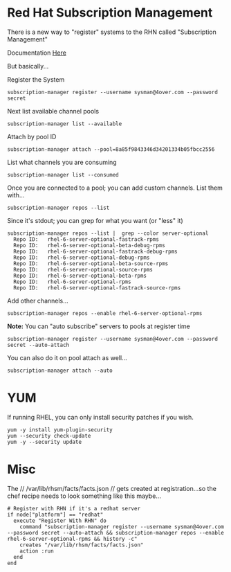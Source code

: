 # Red Hat Subscription Management

There is a new way to "register" systems to the RHN called "Subscription Management"

Documentation [Here](https///access.redhat.com/site/documentation/Red_Hat_Subscription_Management/)

But basically...

Register the System

	
	subscription-manager register --username sysman@4over.com --password secret



Next list available channel pools

	
	subscription-manager list --available


Attach by pool ID

	
	subscription-manager attach --pool=8a85f9843346d34201334b05fbcc2556


List what channels you are consuming

	
	subscription-manager list --consumed


Once you are connected to a pool; you can add custom channels. List them with...

	
	subscription-manager repos --list


Since it's stdout; you can grep for what you want (or "less" it)

	
	subscription-manager repos --list |  grep --color server-optional
	  Repo ID:   rhel-6-server-optional-fastrack-rpms
	  Repo ID:   rhel-6-server-optional-beta-debug-rpms
	  Repo ID:   rhel-6-server-optional-fastrack-debug-rpms
	  Repo ID:   rhel-6-server-optional-debug-rpms
	  Repo ID:   rhel-6-server-optional-beta-source-rpms
	  Repo ID:   rhel-6-server-optional-source-rpms
	  Repo ID:   rhel-6-server-optional-beta-rpms
	  Repo ID:   rhel-6-server-optional-rpms
	  Repo ID:   rhel-6-server-optional-fastrack-source-rpms


Add other channels...

	
	subscription-manager repos --enable rhel-6-server-optional-rpms


**__Note:__** You can "auto subscribe" servers to pools at register time

	
	subscription-manager register --username sysman@4over.com --password secret --auto-attach


You can also do it on pool attach as well...

	
	subscription-manager attach --auto  


# YUM

If running RHEL, you can only install security patches if you wish.

	
	yum -y install yum-plugin-security
	yum --security check-update
	yum -y --security update


# Misc

The // /var/lib/rhsm/facts/facts.json  // gets created at registration...so the chef recipe needs to look something like this maybe...

	
	# Register with RHN if it's a redhat server
	if node["platform"] == "redhat"
	  execute "Register With RHN" do
	    command "subscription-manager register --username sysman@4over.com --password secret --auto-attach && subscription-manager repos --enable rhel-6-server-optional-rpms && history -c"
	    creates "/var/lib/rhsm/facts/facts.json"
	    action :run
	  end
	end

